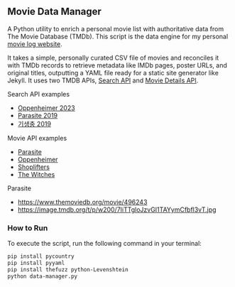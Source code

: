 ## Movie Data Manager

A Python utility to enrich a personal movie list with authoritative data from The Movie Database (TMDb). This script is the data engine for my personal [movie log website](https://nambin.github.io/movies.html).

It takes a simple, personally curated CSV file of movies and reconciles it with TMDb records to retrieve metadata like IMDb pages, poster URLs, and original titles, outputting a YAML file ready for a static site generator like Jekyll. It uses two TMDB APIs, [Search API](https://developer.themoviedb.org/reference/search-movie) and [Movie Details API](https://developer.themoviedb.org/reference/movie-details). 

Search API examples
- [Oppenheimer 2023](https://api.themoviedb.org/3/search/movie?api_key=f6d7fb04f4d4d6b07d2d750811e73a4c&query=Oppenheimer&primary_release_year=2023)
- [Parasite 2019](https://api.themoviedb.org/3/search/movie?api_key=f6d7fb04f4d4d6b07d2d750811e73a4c&query=Parasite&primary_release_year=2019)
- [기생충 2019](https://api.themoviedb.org/3/search/movie?api_key=f6d7fb04f4d4d6b07d2d750811e73a4c&query=기생충&primary_release_year=2019)


Movie API examples
- [Parasite](https://api.themoviedb.org/3/movie/496243?api_key=f6d7fb04f4d4d6b07d2d750811e73a4c&append_to_response=credits)
- [Oppenheimer](https://api.themoviedb.org/3/movie/872585?api_key=f6d7fb04f4d4d6b07d2d750811e73a4c&append_to_response=credits)
- [Shoplifters](https://api.themoviedb.org/3/movie/505192?api_key=f6d7fb04f4d4d6b07d2d750811e73a4c&append_to_response=credits)
- [The Witches](https://api.themoviedb.org/3/movie/531219?api_key=f6d7fb04f4d4d6b07d2d750811e73a4c&append_to_response=credits)

Parasite
- https://www.themoviedb.org/movie/496243
- https://image.tmdb.org/t/p/w200/7IiTTgloJzvGI1TAYymCfbfl3vT.jpg

### How to Run

To execute the script, run the following command in your terminal:

```bash
pip install pycountry
pip install pyyaml
pip install thefuzz python-Levenshtein
python data-manager.py
```